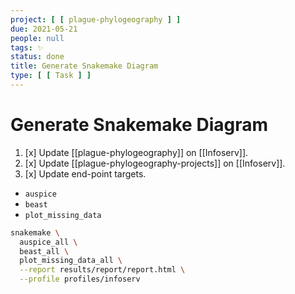 ```yaml
---
project: [ [ plague-phylogeography ] ]
due: 2021-05-21
people: null
tags: ✨
status: done
title: Generate Snakemake Diagram
type: [ [ Task ] ]
---
```


# Generate Snakemake Diagram

1. [x] Update [[plague-phylogeography]] on [[Infoserv]].
1. [x] Update [[plague-phylogeography-projects]] on [[Infoserv]].
1. [x] Update end-point targets.

- ```auspice```
- ```beast```
- ```plot_missing_data```

```bash
snakemake \
  auspice_all \
  beast_all \
  plot_missing_data_all \
  --report results/report/report.html \
  --profile profiles/infoserv
```